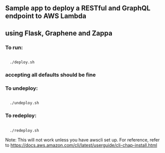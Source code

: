 ## Sample app to deploy a RESTful and GraphQL endpoint to AWS Lambda 
## using Flask, Graphene and Zappa

### To run:
<code>
  ./deploy.sh
</code>

### accepting all defaults should be fine
### To undeploy:
<code>
  ./undeploy.sh
</code>

### To redeploy:
<code>
  ./redeploy.sh
</code>

Note: This will not work unless you have awscli set up. 
For reference, refer to https://docs.aws.amazon.com/cli/latest/userguide/cli-chap-install.html
